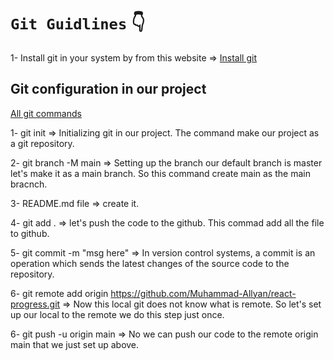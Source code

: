 # `Git Guidlines` 👇

1- Install git in your system by from this website => [Install git](https://git-scm.com/) 

## Git configuration in our project

[All git commands](https://www.atlassian.com/git/glossary#commands)

1- git init => Initializing git in our project. The command make our project as a git repository.

2- git branch -M main => Setting up the branch our default branch is master let's make it as a main branch. So this 
command create main as the main bracnch.

3- README.md file => create it.

4- git add . => let's push the code to the github. This commad add all the file to github.

5- git commit -m "msg here" => In version control systems, a commit is an operation which sends the latest changes of the source code to the repository.

6- git remote add origin https://github.com/Muhammad-Allyan/react-progress.git => Now this local git does not know what is remote. So let's set up our local to the remote we do this step just once.

6- git push -u origin main => No we can push our code to the remote origin main that we just set up above.